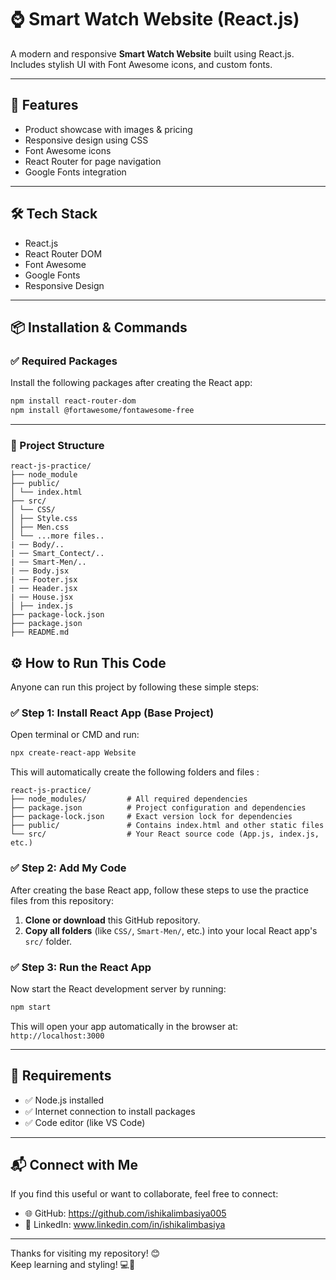# ⌚ Smart Watch Website (React.js)

A modern and responsive **Smart Watch Website** built using React.js.  
Includes stylish UI with Font Awesome icons, and custom fonts.

---

## 🚀 Features

- Product showcase with images & pricing
- Responsive design using CSS
- Font Awesome icons
- React Router for page navigation
- Google Fonts integration
---

## 🛠️ Tech Stack
- React.js
- React Router DOM
- Font Awesome
- Google Fonts
- Responsive Design

---
## 📦 Installation & Commands
### ✅ Required Packages
Install the following packages after creating the React app:

```bash
npm install react-router-dom
npm install @fortawesome/fontawesome-free
```
---

 ### 📁 Project Structure
 ```
react-js-practice/
├── node_module
├── public/
│ └── index.html
├── src/
│ └── CSS/
│ ├── Style.css
│ ├── Men.css
│ └── ...more files..
| ── Body/..
| ── Smart_Contect/..
| ── Smart-Men/..
| ── Body.jsx
| ── Footer.jsx
| ── Header.jsx
| ── House.jsx
│ ├── index.js
├── package-lock.json
├── package.json
├── README.md
```

## ⚙️ How to Run This Code
Anyone can run this project by following these simple steps:

### ✅ Step 1: Install React App (Base Project)
Open terminal or CMD and run:
```bash
npx create-react-app Website
```

This will automatically create the following folders and files :
```
react-js-practice/
├── node_modules/         # All required dependencies
├── package.json          # Project configuration and dependencies
├── package-lock.json     # Exact version lock for dependencies
├── public/               # Contains index.html and other static files
└── src/                  # Your React source code (App.js, index.js, etc.)
```

### ✅ Step 2: Add My Code
After creating the base React app, follow these steps to use the practice files from this repository:

1. **Clone or download** this GitHub repository.
2. **Copy all folders** (like `CSS/`, `Smart-Men/`, etc.) into your local React app's `src/` folder.

### ✅ Step 3: Run the React App
Now start the React development server by running:
```bash
npm start
```
This will open your app automatically in the browser at:
``` http://localhost:3000 ```

---
## 🧾 Requirements

- ✅ Node.js installed  
- ✅ Internet connection to install packages  
- ✅ Code editor (like VS Code)

---
## 📬 Connect with Me

If you find this useful or want to collaborate, feel free to connect:

- 🌐 GitHub: https://github.com/ishikalimbasiya005
- 💼 LinkedIn: www.linkedin.com/in/ishikalimbasiya

---

Thanks for visiting my repository! 😊  
Keep learning and styling! 💻🎨



